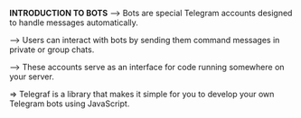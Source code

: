 <CENTRE><B>INTRODUCTION TO BOTS</B></CENTRE>
--> Bots are special Telegram accounts designed to handle messages automatically. 

--> Users can interact with bots by sending them command messages in private or group chats.

--> These accounts serve as an interface for code running somewhere on your server.

=> Telegraf is a library that makes it simple for you to develop your own Telegram bots using JavaScript.

